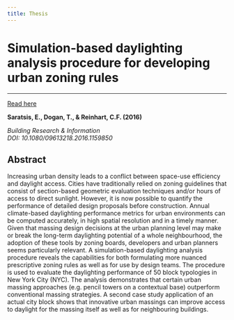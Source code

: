 ```yaml
---
title: Thesis
---
```


# Simulation-based daylighting analysis procedure for developing urban zoning rules

---

[Read here](http://www.tandfonline.com/doi/full/10.1080/09613218.2016.1159850)

**Saratsis, E., Dogan, T., & Reinhart, C.F. (2016)** <br/>


*Building Research & Information <br/>
DOI: 10.1080/09613218.2016.1159850 <br/>*


## Abstract

Increasing urban density leads to a conflict between space-use efficiency and daylight access. Cities have traditionally relied on zoning guidelines that consist of section-based geometric evaluation techniques and/or hours of access to direct sunlight. However, it is now possible to quantify the performance of detailed design proposals before construction. Annual climate-based daylighting performance metrics for urban environments can be computed accurately, in high spatial resolution and in a timely manner. Given that massing design decisions at the urban planning level may make or break the long-term daylighting potential of a whole neighbourhood, the adoption of these tools by zoning boards, developers and urban planners seems particularly relevant. A simulation-based daylighting analysis procedure reveals the capabilities for both formulating more nuanced prescriptive zoning rules as well as for use by design teams. The procedure is used to evaluate the daylighting performance of 50 block typologies in New York City (NYC). The analysis demonstrates that certain urban massing approaches (e.g. pencil towers on a contextual base) outperform conventional massing strategies. A second case study application of an actual city block shows that innovative urban massings can improve access to daylight for the massing itself as well as for neighbouring buildings.
